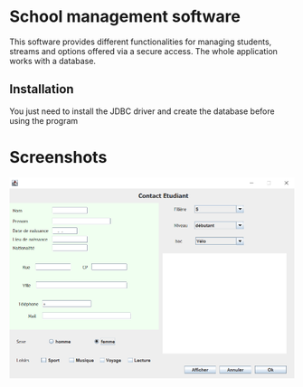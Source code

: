 # School management software

This software provides different functionalities for managing students, streams and options offered via a secure access.
The whole application works with a database.


## Installation

You just need to install the JDBC driver and create the database before using the program


# Screenshots

![](https://github.com/lmlfb/Final_java_swing/blob/main/git_image/illustration_etudiant.png)

